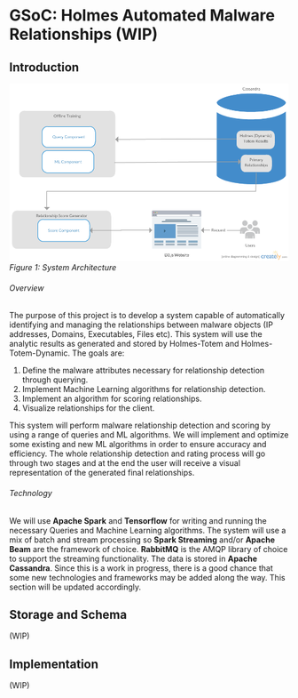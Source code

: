 # GSoC: Holmes Automated Malware Relationships (WIP)

## Introduction

![GitHub Logo](/images/architecture_1.png)
*Figure 1: System Architecture*

###### Overview

The purpose of this project is to develop a system capable of automatically
identifying and managing the relationships between malware objects (IP addresses,
Domains, Executables, Files etc). This system will use the analytic results as
generated and stored by Holmes-Totem and Holmes-Totem-Dynamic. The goals are:


1. Define the malware attributes necessary for relationship detection through querying.
2. Implement Machine Learning algorithms for relationship detection.
3. Implement an algorithm for scoring relationships.
4. Visualize relationships for the client.

This system will perform malware relationship detection and scoring by using a range of queries and ML algorithms. We will implement and optimize some existing and new ML algorithms in order to ensure accuracy and efficiency. The whole relationship detection and rating process will go through two stages and at the end the user will receive a visual representation of the generated final relationships.

###### Technology

We will use **Apache Spark** and **Tensorflow** for writing and running the
necessary Queries and Machine Learning algorithms. The system will use a mix of
batch and stream processing so **Spark Streaming** and/or **Apache
Beam** are the framework of choice. **RabbitMQ** is the AMQP library of choice to
support the streaming functionality. The data is stored in **Apache Cassandra**.
Since this is a work in progress, there is a good chance that some new technologies and frameworks may be added along the way. This section will be updated accordingly.

## Storage and Schema

(WIP)

## Implementation

(WIP)
